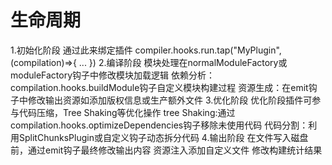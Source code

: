 # 生命周期

1.初始化阶段
    通过此来绑定插件
    compiler.hooks.run.tap("MyPlugin",(compilation)=>{
        ...
    })
2.编译阶段
    模块处理在normalModuleFactory或moduleFactory钩子中修改模块加载逻辑
    依赖分析：compilation.hooks.buildModule钩子自定义模块构建过程
    资源生成：在emit钩子中修改输出资源如添加版权信息或生产额外文件
3.优化阶段
    优化阶段插件可参与代码压缩，Tree Shaking等优化操作
    tree Shaking:通过compilation.hooks.optimizeDependencies钩子移除未使用代码
    代码分割：利用SplitChunksPlugin或自定义钩子动态拆分代码
4.输出阶段
    在文件写入磁盘前，通过emit钩子最终修改输出内容
    资源注入添加自定义文件
    修改构建统计结果